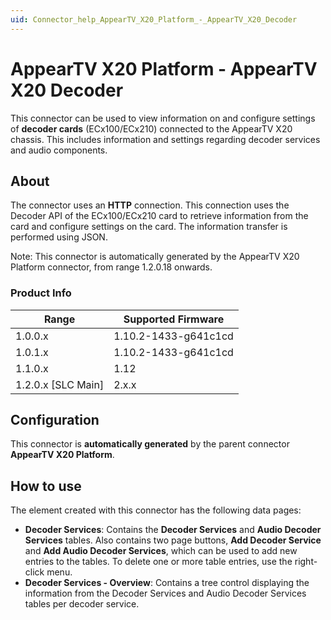 ```yaml
---
uid: Connector_help_AppearTV_X20_Platform_-_AppearTV_X20_Decoder
---
```


# AppearTV X20 Platform - AppearTV X20 Decoder

This connector can be used to view information on and configure settings of **decoder cards** (ECx100/ECx210) connected to the AppearTV X20 chassis. This includes information and settings regarding decoder services and audio components.

## About

The connector uses an **HTTP** connection. This connection uses the Decoder API of the ECx100/ECx210 card to retrieve information from the card and configure settings on the card. The information transfer is performed using JSON.

Note: This connector is automatically generated by the AppearTV X20 Platform connector, from range 1.2.0.18 onwards.

### Product Info

| Range              | Supported Firmware   |
|--------------------|----------------------|
| 1.0.0.x            | 1.10.2-1433-g641c1cd |
| 1.0.1.x            | 1.10.2-1433-g641c1cd |
| 1.1.0.x            | 1.12                 |
| 1.2.0.x [SLC Main] | 2.x.x                |

## Configuration

This connector is **automatically generated** by the parent connector **AppearTV X20 Platform**.

## How to use

The element created with this connector has the following data pages:

- **Decoder Services**: Contains the **Decoder Services** and **Audio Decoder Services** tables. Also contains two page buttons, **Add Decoder Service** and **Add Audio Decoder Services**, which can be used to add new entries to the tables. To delete one or more table entries, use the right-click menu.
- **Decoder Services - Overview**: Contains a tree control displaying the information from the Decoder Services and Audio Decoder Services tables per decoder service.
